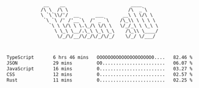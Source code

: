 <div align="center">
<pre><code>
 __    __                        ____      
/\ \  /\ \                      /\  _`\    
\ `\`\\/'/  __      ___       __\ \ \/\ \  
 `\ `\ /' /'__`\  /' _ `\    /\_\\ \ \ \ \ 
   `\ \ \/\ \ \.\_/\ \/\ \   \/_/_\ \ \_\ \
     \ \_\ \__/.\_\ \_\ \_\    /\_\\ \____/
      \/_/\/__/\/_/\/_/\/_/    \/_/ \/___/ 
                                           

</code></pre>

<!--START_SECTION:waka-->

```txt
TypeScript       6 hrs 46 mins   OOOOOOOOOOOOOOOOOOOO0....   82.46 %
JSON             29 mins         O0.......................   06.07 %
JavaScript       16 mins         0........................   03.27 %
CSS              12 mins         0........................   02.57 %
Rust             11 mins         0........................   02.25 %
```

<!--END_SECTION:waka-->
